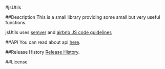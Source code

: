 #jsUtils

##Description
This is a small library providing some small but very useful functions.

jsUtils uses [semver](http://semver.org/)
and [airbnb JS code guidelines](https://github.com/airbnb/javascript)

##API
You can read about api [here](/docs/api.md).

##Release History
[Release History](/docs/release_history.md).

##License
